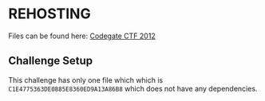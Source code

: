 # REHOSTING

Files can be found here: [Codegate CTF 2012](https://shell-storm.org/repo/CTF/CodeGate-2012/Forensic200/)

## Challenge Setup
This challenge has only one file which which is `C1E4775363DE0885E8360ED9A13A86B8` which does not have any dependencies.